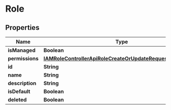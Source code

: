 

# Role


## Properties

| Name | Type | Description | Notes |
|------------ | ------------- | ------------- | -------------|
|**isManaged** | **Boolean** |  |  |
|**permissions** | [**IAMRoleControllerApiRoleCreateOrUpdateRequestPermissions**](IAMRoleControllerApiRoleCreateOrUpdateRequestPermissions.md) |  |  |
|**id** | **String** |  |  |
|**name** | **String** |  |  |
|**description** | **String** |  |  |
|**isDefault** | **Boolean** |  |  |
|**deleted** | **Boolean** |  |  |



